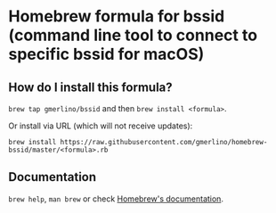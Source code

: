 # Homebrew formula for bssid (command line tool to connect to specific bssid for macOS)
## How do I install this formula?
`brew tap gmerlino/bssid` and then `brew install <formula>`.

Or install via URL (which will not receive updates):

```
brew install https://raw.githubusercontent.com/gmerlino/homebrew-bssid/master/<formula>.rb
```

## Documentation
`brew help`, `man brew` or check [Homebrew's documentation](https://github.com/Homebrew/brew/tree/master/share/doc/homebrew#readme).
